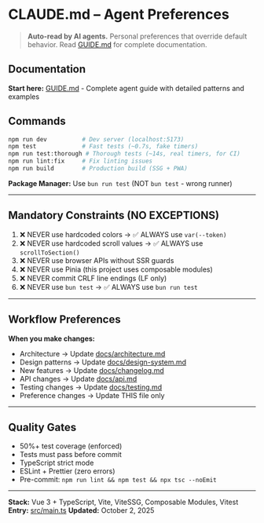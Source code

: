 # CLAUDE.md – Agent Preferences

> **Auto-read by AI agents.** Personal preferences that override default behavior. Read [GUIDE.md](GUIDE.md) for complete documentation.

## Documentation

**Start here:** [GUIDE.md](GUIDE.md) - Complete agent guide with detailed patterns and examples

## Commands

```bash
npm run dev          # Dev server (localhost:5173)
npm test             # Fast tests (~0.7s, fake timers)
npm run test:thorough # Thorough tests (~14s, real timers, for CI)
npm run lint:fix     # Fix linting issues
npm run build        # Production build (SSG + PWA)
```

**Package Manager:** Use `bun run test` (NOT `bun test` - wrong runner)

---

## Mandatory Constraints (NO EXCEPTIONS)

1. ❌ NEVER use hardcoded colors → ✅ ALWAYS use `var(--token)`
2. ❌ NEVER use hardcoded scroll values → ✅ ALWAYS use `scrollToSection()`
3. ❌ NEVER use browser APIs without SSR guards
4. ❌ NEVER use Pinia (this project uses composable modules)
5. ❌ NEVER commit CRLF line endings (LF only)
6. ❌ NEVER use `bun test` → ✅ ALWAYS use `bun run test`

---

## Workflow Preferences

**When you make changes:**
- Architecture → Update [docs/architecture.md](docs/architecture.md)
- Design patterns → Update [docs/design-system.md](docs/design-system.md)
- New features → Update [docs/changelog.md](docs/changelog.md)
- API changes → Update [docs/api.md](docs/api.md)
- Testing changes → Update [docs/testing.md](docs/testing.md)
- Preference changes → Update THIS file only

---

## Quality Gates

- 50%+ test coverage (enforced)
- Tests must pass before commit
- TypeScript strict mode
- ESLint + Prettier (zero errors)
- Pre-commit: `npm run lint && npm test && npx tsc --noEmit`

---

**Stack:** Vue 3 + TypeScript, Vite, ViteSSG, Composable Modules, Vitest
**Entry:** [src/main.ts](src/main.ts)
**Updated:** October 2, 2025
